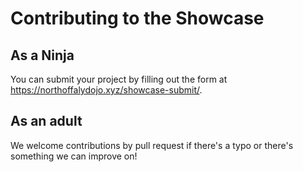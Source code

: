 # Contributing to the Showcase

## As a Ninja

You can submit your project by filling out the form at https://northoffalydojo.xyz/showcase-submit/.

## As an adult

We welcome contributions by pull request if there's a typo or there's something we can improve on!
